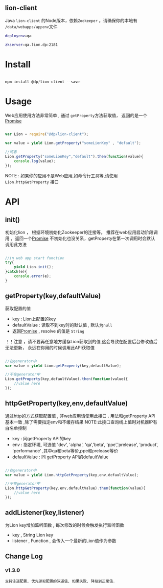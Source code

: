 ## lion-client

Java `lion-client` 的Node版本，依赖`Zookeeper` ，请确保你的本地有 `/data/webapps/appenv`文件

```bash
deployenv=qa

zkserver=qa.lion.dp:2181
```

# Install

```javascript 

npm install @dp/lion-client --save

```

# Usage

Web应用使用方法非常简单 , 通过 `getProperty`方法获取值， 返回的是一个 [Promise](https://developer.mozilla.org/en-US/docs/Web/JavaScript/Reference/Global_Objects/Promise)

```javascript 

var Lion = require("@dp/lion-client");

var value = yield Lion.getProperty("someLionKey" , "default");

//或者
Lion.getProperty("someLionKey","default").then(function(value){
    console.log(value);
});

```

NOTE : 如果你的应用不是Web应用,如命令行工具等,请使用 `Lion.httpGetProperty` 接口

# API

## init()

初始化lion ， 根据环境初始化Zookeeper的连接等， 推荐在web应用启动阶段调用 ，返回一个[Promise](https://developer.mozilla.org/en-US/docs/Web/JavaScript/Reference/Global_Objects/Promise)
不初始化也没关系，getProperty在第一次调用时会默认调用此方法

```javascript

//in web app start function
try{
    yield Lion.init();
}catch(e){
    console.error(e);
}

```


## getProperty(key,defaultValue)

获取配置的值

- key : Lion上配置的key
- defaultValue : 读取不到key时的默认值 , 默认为`null`
- 返回[Promise](https://developer.mozilla.org/en-US/docs/Web/JavaScript/Reference/Global_Objects/Promise) , resolve 的值是 `String` 

！！注意 ，请不要再任意地方缓存Lion获取到的值,这会导致在配置后台修改值后无法更新， 永远在你用的时候调用此API获取值

```javascript

//在generator中
var value = yield Lion.getProperty(key,defaultValue);

//不在generator中
Lion.getProperty(key,defaultValue).then(function(value){
    //value here
});


```

## httpGetProperty(key,env,defaultValue)

通过http的方式获取配置值 , 非web应用请使用此接口 . 用法和getProperty API基本一致 ,除了需要指定env和不缓存结果
NOTE:此接口查询线上值时对机器IP有白名单控制


- key : 同getProperty API的key
- env : 指定环境, 可选值 'dev', 'alpha', 'qa','beta', 'ppe','prelease', 'product', 'performance' ,其中qa和beta等价,ppe和prelease等价
- defaultValue : 同 getProperty API的defaultValue
 

```javascript

//在generator中
var value = yield Lion.httpGetProperty(key,env,defaultValue);

//不在generator中
Lion.httpGetProperty(key,env,defaultValue).then(function(value){
    //value here
});


```

## addListener(key,listener)

为Lion key增加监听函数 , 每次修改的时候会触发执行监听函数

- key , String  Lion key
- listener , Function , 会传入一个最新的Lion值作为参数


## Change Log

### v1.3.0 
    
    支持泳道配置, 优先读取配置的泳道值, 如果失败, 降级到正常值.
